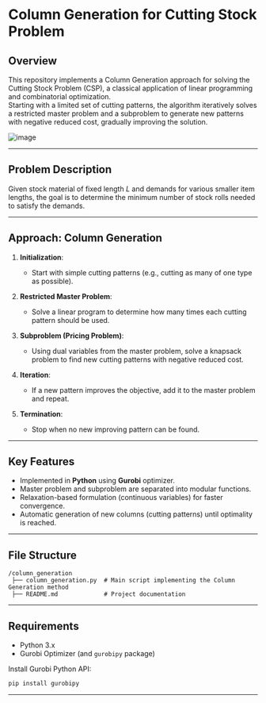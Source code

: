 # Column Generation for Cutting Stock Problem

## Overview

This repository implements a Column Generation approach for solving the Cutting Stock Problem (CSP), a classical application of linear programming and combinatorial optimization.  
Starting with a limited set of cutting patterns, the algorithm iteratively solves a restricted master problem and a subproblem to generate new patterns with negative reduced cost, gradually improving the solution.

![image](https://github.com/user-attachments/assets/11762803-a59a-435e-b069-459908b68236)

---

## Problem Description

Given stock material of fixed length $L$ and demands for various smaller item lengths, the goal is to determine the minimum number of stock rolls needed to satisfy the demands.

---

## Approach: Column Generation

1. **Initialization**:  
   - Start with simple cutting patterns (e.g., cutting as many of one type as possible).

2. **Restricted Master Problem**:  
   - Solve a linear program to determine how many times each cutting pattern should be used.

3. **Subproblem (Pricing Problem)**:  
   - Using dual variables from the master problem, solve a knapsack problem to find new cutting patterns with negative reduced cost.

4. **Iteration**:  
   - If a new pattern improves the objective, add it to the master problem and repeat.

5. **Termination**:  
   - Stop when no new improving pattern can be found.

---

## Key Features

- Implemented in **Python** using **Gurobi** optimizer.
- Master problem and subproblem are separated into modular functions.
- Relaxation-based formulation (continuous variables) for faster convergence.
- Automatic generation of new columns (cutting patterns) until optimality is reached.

---

## File Structure

```
/column_generation
 ├── column_generation.py  # Main script implementing the Column Generation method
 ├── README.md             # Project documentation
```

---

## Requirements

- Python 3.x
- Gurobi Optimizer (and `gurobipy` package)

Install Gurobi Python API:
```bash
pip install gurobipy
```

---

